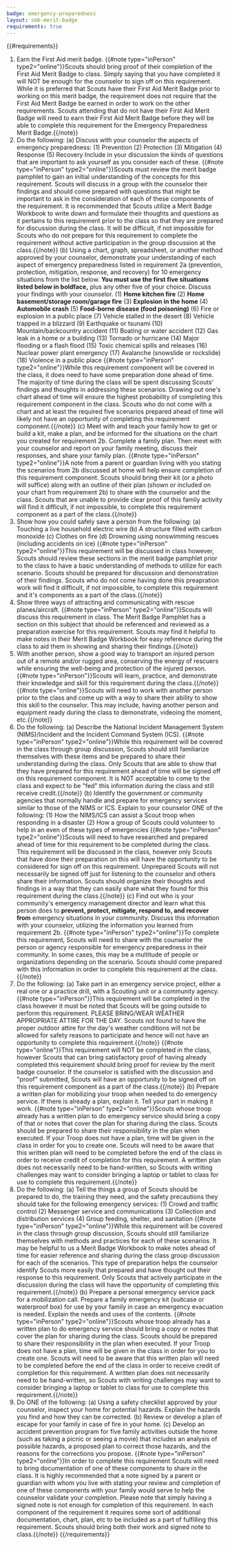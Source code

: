 ```yaml
---
badge: emergency-preparedness
layout: smb-merit-badge
requirements: true
---
```


{{#requirements}}
1. Earn the First Aid merit badge.
    {{#note type="inPerson" type2="online"}}Scouts should bring proof of their completion of the First Aid Merit Badge to class. Simply saying that you have completed it will NOT be enough for the counselor to sign off on this requirement.  While it is preferred that Scouts have their First Aid Merit Badge prior to working on this merit badge, the requirement does not require that the First Aid Merit Badge be earned in order to work on the other requirements.  Scouts attending that do not have their First Aid Merit Badge will need to earn their First Aid Merit Badge before they will be able to complete this requirement for the Emergency Preparedness Merit Badge.{{/note}}
2. Do the following:
    (a) Discuss with your counselor the aspects of emergency preparedness:
        (1) Prevention
        (2) Protection
        (3) Mitigation
        (4) Response
        (5) Recovery
        Include in your discussion the kinds of questions that are important to ask yourself as you consider each of these.
        {{#note type="inPerson" type2="online"}}Scouts must review the merit badge pamphlet to gain an initial understanding of the concepts for this requirement.  Scouts will discuss in a group with the counselor their findings and should come prepared with questions that might be important to ask in the consideration of each of these components of the requirement.  It is recommended that Scouts utilize a Merit Badge Workbook to write down and formulate their thoughts and questions as it pertains to this requirement prior to the class so that they are prepared for discussion during the class.  It will be difficult, if not impossible for Scouts who do not prepare for this requirement to complete the requirement without active participation in the group discussion at the class.{{/note}}
    (b) Using a chart, graph, spreadsheet, or another method approved by your counselor, demonstrate your understanding of each aspect of emergency preparedness listed in requirement 2a (prevention, protection, mitigation, response, and recovery) for 10 emergency situations from the list below. **You must use the first five situations listed below in boldface,** plus any other five of your choice. Discuss your findings with your counselor.
        (1) **Home kitchen fire**
        (2) **Home basement/storage room/garage fire**
        (3) **Explosion in the home**
        (4) **Automobile crash**
        (5) **Food-borne disease (food poisoning)**
        (6) Fire or explosion in a public place
        (7) Vehicle stalled in the desert
        (8) Vehicle trapped in a blizzard
        (9) Earthquake or tsunami
        (10) Mountain/backcountry accident
        (11) Boating or water accident
        (12) Gas leak in a home or a building
        (13) Tornado or hurricane
        (14) Major flooding or a flash flood
        (15) Toxic chemical spills and releases
        (16) Nuclear power plant emergency
        (17) Avalanche (snowslide or rockslide)
        (18) Violence in a public place
        {{#note type="inPerson" type2="online"}}While this requirement component will be covered in the class, it does need to have some preparation done ahead of time. The majority of time during the class will be spent discussing Scouts' findings and thoughts in addressing these scenarios.  Drawing out one's chart ahead of time will ensure the highest probability of completing this requirement component in the class.  Scouts who do not come with a chart and at least the required five scenarios prepared ahead of time will likely not have an opportunity of completing this requirement component.{{/note}}
    (c) Meet with and teach your family how to get or build a kit, make a plan, and be informed for the situations on the chart you created for requirement 2b. Complete a family plan. Then meet with your counselor and report on your family meeting, discuss their responses, and share your family plan.
        {{#note type="inPerson" type2="online"}}A note from a parent or guardian living with you stating the scenarios from 2b discussed at home will help ensure completion of this requirement component. Scouts should bring their kit (or a photo will suffice) along with an outline of their plan (shown or included on your chart from requirement 2b) to share with the counselor and the class. Scouts that are unable to provide clear proof of this family activity will find it difficult, if not impossible, to complete this requirement component as a part of the class.{{/note}}
3. Show how you could safely save a person from the following:
    (a) Touching a live household electric wire
    (b) A structure filled with carbon monoxide
    (c) Clothes on fire
    (d) Drowning using nonswimming rescues (including accidents on ice)
    {{#note type="inPerson" type2="online"}}This requirement will be discussed in class however, Scouts should review these sections in the merit badge pamphlet prior to the class to have a basic understanding of methods to utilize for each scenario. Scouts should be prepared for discussion and demonstration of their findings. Scouts who do not come having done this preapration work will find it difficult, if not impossible, to complete this requirement and it's components as a part of the class.{{/note}}
4. Show three ways of attracting and communicating with rescue planes/aircraft.
    {{#note type="inPerson" type2="online"}}Scouts will discuss this requirement in class.  The Merit Badge Pamphlet has a section on this subject that should be referenced and reviewed as a preparation exercise for this requirement.  Scouts may find it helpful to make notes in their Merit Badge Workbook for easy reference during the class to aid them in showing and sharing their findings.{{/note}}
5. With another person, show a good way to transport an injured person out of a remote and/or rugged area, conserving the energy of rescuers while ensuring the well-being and protection of the injured person.
    {{#note type="inPerson"}}Scouts will learn, practice, and demonstrate their knowledge and skill for this requirement during the class.{{/note}}
    {{#note type="online"}}Scouts will need to work with another person prior to the class and come up with a way to share their ability to show this skill to the counselor.  This may include, having another person and equipment ready during the class to demonstrate, videoing the moment, etc.{{/note}}
6. Do the following:
    (a) Describe the National Incident Management System (NIMS)/Incident and the Incident Command System (ICS).
        {{#note type="inPerson" type2="online"}}While this requirement will be covered in the class through group discussion, Scouts should still familiarize themselves with these items and be prepared to share their understanding during the class.  Only Scouts that are able to show that they have prepared for this requirement ahead of time will be signed off on this requirement component.  It is NOT acceptable to come to the class and expect to be "fed" this information during the class and still receive credit.{{/note}}
    (b) Identify the government or community agencies that normally handle and prepare for emergency services similar to those of the NIMS or ICS. Explain to your counselor ONE of the following:
        (1) How the NIMS/ICS can assist a Scout troop when responding in a disaster
        (2) How a group of Scouts could volunteer to help in an even of these types of emergencies
        {{#note type="inPerson" type2="online"}}Scouts will need to have researched and prepared ahead of time for this requirement to be completed during the class. This requirement will be discussed in the class, however only Scouts that have done their preparation on this will have the opportunity to be considered for sign off on this requirement. Unprepared Scouts will not necessarily be signed off just for listening to the counselor and others share their information. Scouts should organize their thoughts and findings in a way that they can easily share what they found for this requirement during the class.{{/note}}
    (c) Find out who is your community's emergency management director and learn what this person does to **prevent, protect, mitigate, respond to, and recover from** emergency situations in your community. Discuss this information with your counselor, utilizing the information you learned from requirement 2b.
        {{#note type="inPerson" type2="online"}}To complete this requirement, Scouts will need to share with the counselor the person or agency responsible for emergency preparedness in their community.  In some cases, this may be a multitude of people or organizations depending on the scenario. Scouts should come prepared with this information in order to complete this requirement at the class.{{/note}}
7. Do the following:
    (a) Take part in an emergency service project, either a real one or a practice drill, with a Scouting unit or a community agency.
        {{#note type="inPerson"}}This requirement will be completed in the class however it must be noted that Scouts will be going outside to perform this requirement.  PLEASE BRING/WEAR WEATHER APPROPRIATE ATTIRE FOR THE DAY.  Scouts not found to have the proper outdoor attire for the day's weather conditions will not be allowed for safety reasons to participate and hence will not have an opportunity to complete this requirement.{{/note}}
        {{#note type="online"}}This requirement will NOT be completed in the class, however Scouts that can bring satisfactory proof of having already completed this requirement should bring proof for review by the merit badge counselor. If the counselor is satisfied with the discussion and "proof" submitted, Scouts will have an opportunity to be signed off on this requirement component as a part of the class.{{/note}}
    (b) Prepare a written plan for mobilizing your troop when needed to do emergency service. If there is already a plan, explain it. Tell your part in making it work.
        {{#note type="inPerson" type2="online"}}Scouts whose troop already has a written plan to do emergency service should bring a copy of that or notes that cover the plan for sharing during the class.  Scouts should be prepared to share their responsibility in the plan when executed. If your Troop does not have a plan, time will be given in the class in order for you to create one. Scouts will need to be aware that this written plan will need to be completed before the end of the class in order to receive credit of completion for this requirement. A written plan does not necessarily need to be hand-written, so Scouts with writing challenges may want to consider bringing a laptop or tablet to class for use to complete this requirement.{{/note}}
8. Do the following:
    (a) Tell the things a group of Scouts should be prepared to do, the training they need, and the safety precautions they should take for the following emergency services:
        (1) Crowd and traffic control
        (2) Messenger service and communications
        (3) Collection and distribution services
        (4) Group feeding, shelter, and sanitation
        {{#note type="inPerson" type2="online"}}While this requirement will be covered in the class through group discussion, Scouts should still familiarize themselves with methods and practices for each of these scenarios.  It may be helpful to us a Merit Badge Workbook to make notes ahead of time for easier reference and sharing during the class group discussion for each of the scenarios.  This type of preparation helps the counselor identify Scouts more easily that prepared and have thought out their response to this requirement.  Only Scouts that actively participate in the discussion during the class will have the opportunity of completing this requirement.{{/note}}
    (b) Prepare a personal emergency service pack for a mobilization call. Prepare a family emergency kit (suitcase or waterproof box) for use by your family in case an emergency evacuation is needed. Explain the needs and uses of the contents.
        {{#note type="inPerson" type2="online"}}Scouts whose troop already has a written plan to do emergency service should bring a copy or notes that cover the plan for sharing during the class.  Scouts should be prepared to share their responsibility in the plan when executed. If your Troop does not have a plan, time will be given in the class in order for you to create one. Scouts will need to be aware that this written plan will need to be completed before the end of the class in order to receive credit of completion for this requirement. A written plan does not necessarily need to be hand-written, so Scouts with writing challenges may want to consider bringing a laptop or tablet to class for use to complete this requirement.{{/note}}
9. Do ONE of the following:
    (a) Using a safety checklist approved by your counselor, inspect your home for potential hazards. Explain the hazards you find and how they can be corrected.
    (b) Review or develop a plan of escape for your family in case of fire in your home.
    (c) Develop an accident prevention program for five family activities outside the home (such as taking a picnic or seeing a movie) that includes an analysis of possible hazards, a proposed plan to correct those hazards, and the reasons for the corrections you propose.
    {{#note type="inPerson" type2="online"}}In order to complete this requirement Scouts will need to bring documentation of one of these components to share in the class.  It is highly recommended that a note signed by a parent or guardian with whom you live with stating your review and completion of one of these components with your family would serve to help the counselor validate your completion. Please note that simply having a signed note is not enough for completion of this requirement.  In each component of the requirement it requires some sort of additional documentation, chart, plan, etc to be included as a part of fulfilling this requirement.  Scouts should bring both their work and signed note to class.{{/note}}
{{/requirements}}
